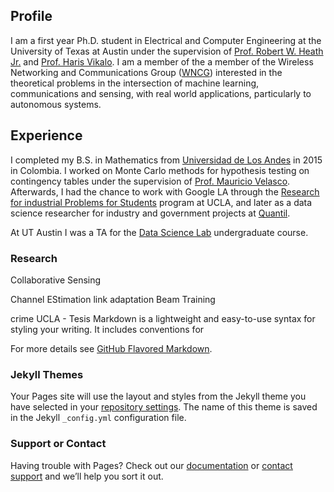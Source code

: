 ## Profile

I am a first year Ph.D. student in Electrical and Computer Engineering at the University of Texas at Austin under the supervision of [Prof. Robert W. Heath Jr.](http://www.profheath.org/) and [Prof. Haris Vikalo](http://users.ece.utexas.edu/~hvikalo/index.html). I am a member of the a member of the Wireless Networking and Communications Group ([WNCG](https://wncg.org/)) interested in the theoretical problems in the intersection of machine learning, communications and sensing, with real world applications, particularly to autonomous systems.

## Experience
I completed my B.S. in Mathematics from [Universidad de Los Andes](https://uniandes.edu.co/en) in 2015 in Colombia. I worked on Monte Carlo methods for hypothesis testing on contingency tables under the supervision of [Prof. Mauricio Velasco](http://wwwprof.uniandes.edu.co/~mvelasco/Velasco.html). Afterwards, I had the chance to work with Google LA through the [Research for industrial Problems for Students](http://www.ipam.ucla.edu/programs/student-research-programs/research-in-industrial-projects-for-students-rips-2018/?tab=overview) program at UCLA, and later as a data science researcher for industry and government projects at [Quantil](http://quantil.co/).

At UT Austin I was a TA for the [Data Science Lab](https://users.ece.utexas.edu/~dimakis/DataScienceLab.html) undergraduate course. 



### Research

Collaborative Sensing

Channel EStimation
link adaptation
Beam Training

crime
UCLA - 
Tesis
Markdown is a lightweight and easy-to-use syntax for styling your writing. It includes conventions for


For more details see [GitHub Flavored Markdown](https://guides.github.com/features/mastering-markdown/).

### Jekyll Themes

Your Pages site will use the layout and styles from the Jekyll theme you have selected in your [repository settings](https://github.com/mriberodiaz/mriberodiaz.github.io/settings). The name of this theme is saved in the Jekyll `_config.yml` configuration file.

### Support or Contact

Having trouble with Pages? Check out our [documentation](https://help.github.com/categories/github-pages-basics/) or [contact support](https://github.com/contact) and we’ll help you sort it out.

